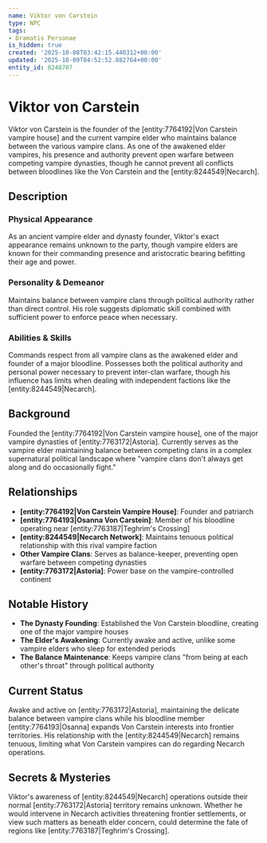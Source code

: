```yaml
---
name: Viktor von Carstein
type: NPC
tags:
- Dramatis Personae
is_hidden: true
created: '2025-10-08T03:42:15.440312+00:00'
updated: '2025-10-09T04:52:52.882764+00:00'
entity_id: 8248707
---
```


# Viktor von Carstein

Viktor von Carstein is the founder of the [entity:7764192|Von Carstein vampire house] and the current vampire elder who maintains balance between the various vampire clans. As one of the awakened elder vampires, his presence and authority prevent open warfare between competing vampire dynasties, though he cannot prevent all conflicts between bloodlines like the Von Carstein and the [entity:8244549|Necarch].

## Description

### Physical Appearance

As an ancient vampire elder and dynasty founder, Viktor's exact appearance remains unknown to the party, though vampire elders are known for their commanding presence and aristocratic bearing befitting their age and power.

### Personality & Demeanor

Maintains balance between vampire clans through political authority rather than direct control. His role suggests diplomatic skill combined with sufficient power to enforce peace when necessary.

### Abilities & Skills

Commands respect from all vampire clans as the awakened elder and founder of a major bloodline. Possesses both the political authority and personal power necessary to prevent inter-clan warfare, though his influence has limits when dealing with independent factions like the [entity:8244549|Necarch].

## Background

Founded the [entity:7764192|Von Carstein vampire house], one of the major vampire dynasties of [entity:7763172|Astoria]. Currently serves as the vampire elder maintaining balance between competing clans in a complex supernatural political landscape where "vampire clans don't always get along and do occasionally fight."

## Relationships

- **[entity:7764192|Von Carstein Vampire House]**: Founder and patriarch
- **[entity:7764193|Osanna Von Carstein]**: Member of his bloodline operating near [entity:7763187|Teghrim's Crossing]
- **[entity:8244549|Necarch Network]**: Maintains tenuous political relationship with this rival vampire faction
- **Other Vampire Clans**: Serves as balance-keeper, preventing open warfare between competing dynasties
- **[entity:7763172|Astoria]**: Power base on the vampire-controlled continent

## Notable History

- **The Dynasty Founding**: Established the Von Carstein bloodline, creating one of the major vampire houses
- **The Elder's Awakening**: Currently awake and active, unlike some vampire elders who sleep for extended periods
- **The Balance Maintenance**: Keeps vampire clans "from being at each other's throat" through political authority

## Current Status

Awake and active on [entity:7763172|Astoria], maintaining the delicate balance between vampire clans while his bloodline member [entity:7764193|Osanna] expands Von Carstein interests into frontier territories. His relationship with the [entity:8244549|Necarch] remains tenuous, limiting what Von Carstein vampires can do regarding Necarch operations.

## Secrets & Mysteries

Viktor's awareness of [entity:8244549|Necarch] operations outside their normal [entity:7763172|Astoria] territory remains unknown. Whether he would intervene in Necarch activities threatening frontier settlements, or view such matters as beneath elder concern, could determine the fate of regions like [entity:7763187|Teghrim's Crossing].
